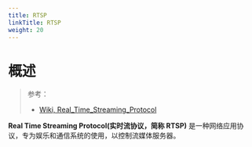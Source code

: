 ```yaml
---
title: RTSP
linkTitle: RTSP
weight: 20
---
```


# 概述

> 参考：
>
> - [Wiki, Real_Time_Streaming_Protocol](https://en.wikipedia.org/wiki/Real_Time_Streaming_Protocol)

**Real Time Streaming Protocol(实时流协议，简称 RTSP)** 是一种网络应用协议，专为娱乐和通信系统的使用，以控制流媒体服务器。
